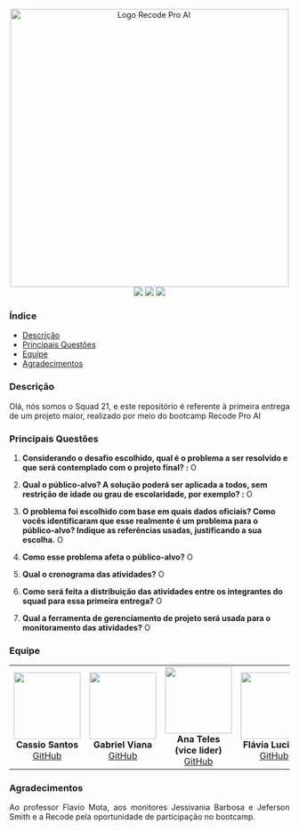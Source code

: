 <p align="center">
  <img src="https://recodeproai.recode.org.br/pluginfile.php/1/theme_remui/logo/1736249600/RECODE%20PRO%20AI%20%281%29%20%281%29.png" width="500" alt="Logo Recode Pro AI">
  <img src="https://img.shields.io/badge/HTML5-E34F26?style=for-the-badge&logo=html5&logoColor=white" />  
  <img src="https://img.shields.io/badge/CSS3-1572B6?style=for-the-badge&logo=css3&logoColor=white" />
  <img src="https://img.shields.io/badge/Bootstrap-563D7C?style=for-the-badge&logo=bootstrap&logoColor=white" />
</p>


### Índice

- [Descrição](#descrição)
- [Principais Questões](#principais-questões)
- [Equipe](#equipe)
- [Agradecimentos](#agradecimentos)


### Descrição

<p align="justify">
Olá, nós somos o Squad 21, e este repositório é referente à primeira entrega de um projeto maior, realizado por meio do bootcamp Recode Pro AI
</p>

### Principais Questões

1. **Considerando o desafio escolhido, qual é o problema a ser resolvido e que será contemplado com o projeto final?  :** O 

2. **Qual o público-alvo? A solução poderá ser aplicada a todos, sem restrição de idade ou grau de escolaridade, por exemplo?  :** O 

3. **O problema foi escolhido com base em quais dados oficiais? Como vocês identificaram que esse realmente é um problema para o público-alvo? Indique as referências usadas, justificando a sua escolha.** O 

4. **Como esse problema afeta o público-alvo?** O 

5. **Qual o cronograma das atividades?** O 

6. **Como será feita a distribuição das atividades entre os integrantes do squad para essa primeira entrega?** O 

7. **Qual a ferramenta de gerenciamento de projeto será usada para o monitoramento das atividades?** O 

### Equipe

<div align="center">
  <table>
    <tr>
      <td align="center">
        <img src="https://avatars.githubusercontent.com/u/196198730?v=4" width="120"><br>
        <b>Cassio Santos</b><br>
        <a href="https://github.com/cstokio2">GitHub</a>
      </td>
      <td align="center">
        <img src="https://avatars.githubusercontent.com/u/70415707?v=4" width="120"><br>
        <b>Gabriel Viana</b><br>
        <a href="https://github.com/gabrielaraujo123">GitHub</a>
      </td>
      <td align="center">
        <img src="https://avatars.githubusercontent.com/u/167478906?v=4" width="120"><br>
        <b>Ana Teles (vice lider)</b><br>
        <a href="https://github.com/anaccteles">GitHub</a>
      </td>
      <td align="center">
        <img src="https://avatars.githubusercontent.com/u/86089079?v=4" width="120"><br>
        <b>Flávia Luciana</b><br>
        <a href="https://github.com/FlaviaLuciana">GitHub</a>
      </td>
      <td align="center">
        <img src="https://avatars.githubusercontent.com/u/104780405?v=4" width="120"><br>
        <b>Luis Guedes (Líder)</b><br>
        <a href="https://github.com/luisgued3s">GitHub</a>
      </td>
    </tr>
  </table>
</div>

### Agradecimentos

<p align="justify">
Ao professor Flavio Mota, aos monitores Jessivania Barbosa e Jeferson Smith e a Recode pela oportunidade de participação no bootcamp.
</p>